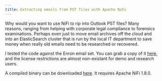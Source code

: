 ```yaml
---
title: Extracting emails from PST files with Apache NiFi
---
```


Why would you want to use NiFi to rip into Outlook PST files? Many reasons, ranging from helping with corporate legal compliance to forensics examinations. Perhaps even just to move email archives off the cloud and into an ElasticSearch cluster that is run by the local IT department to save money when really old emails need to be researched or recovered.

I tested the code against the Enron email set. You can grab a copy of it [here](http://info.nuix.com/Enron.html), and the license restrictions are almost non-existant for demo and research users.

A compiled binary can be downloaded [here](https://github.com/MikeThomsen/nifi-email-extraction-bundle/releases/tag/1.0.0). It requires Apache NiFi 1.8.0.